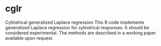# cglr
Cylindrical generalized Laplace regression 
This R code implements generalized Laplace regression for cylindrical responses. It should be considered experimental. The methods are described in a working paper available upon request.
